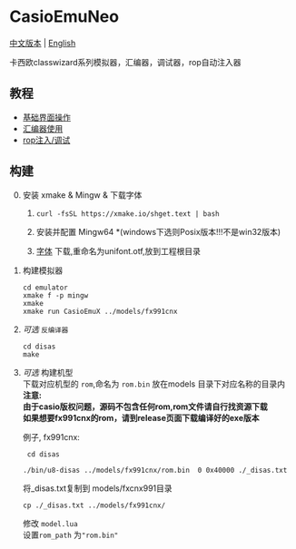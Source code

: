 # CasioEmuNeo

[中文版本](./README.md) | [English](./docs/README_en.md)

卡西欧classwizard系列模拟器，汇编器，调试器，rop自动注入器

## 教程
- [基础界面操作](./docs/intro_ui.md)
- [汇编器使用](./docs/intro_asm.md)
- [rop注入/调试](./docs/intro_rop.md)

## 构建
0. 安装 xmake & Mingw & 下载字体
   1. `curl -fsSL https://xmake.io/shget.text | bash`   

   2. 安装并配置 Mingw64 *(windows下选则Posix版本!!!不是win32版本)
   3. [字体](http://unifoundry.com/pub/unifont/unifont-15.1.05/font-builds/unifont-15.1.05.otf) 下载,重命名为unifont.otf,放到工程根目录
1. 构建模拟器  
   ```
   cd emulator
   xmake f -p mingw
   xmake
   xmake run CasioEmuX ../models/fx991cnx
   ```  

2. *可选* `反编译器`  
   ```
   cd disas
   make
   ```
3. *可选* 构建机型  
	下载对应机型的 `rom`,命名为 `rom.bin` 放在models 目录下对应名称的目录内  
    **注意:**  
    **由于casio版权问题，源码不包含任何rom,rom文件请自行找资源下载**  
    **如果想要fx991cnx的rom，请到release页面下载编译好的exe版本**
   
   例子, fx991cnx:
   ```
	cd disas
   ```
   ```
   ./bin/u8-disas ../models/fx991cnx/rom.bin  0 0x40000 ./_disas.txt
   ```
   将_disas.txt复制到 models/fxcnx991目录
   ```
   cp ./_disas.txt ../models/fx991cnx/
   ```
   修改 `model.lua`  
   设置`rom_path` 为`"rom.bin"`  
